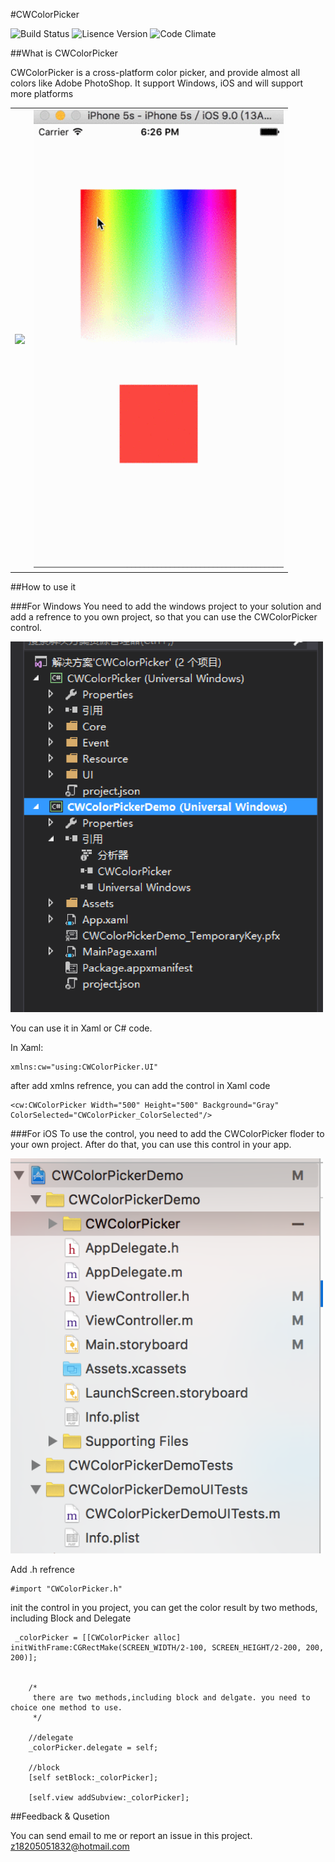 #CWColorPicker

![Build Status](http://img.shields.io/travis/CocoaPods/CocoaPods/master.svg?style=flat)
![Lisence Version](https://img.shields.io/dub/l/vibe-d.svg)
![Code Climate](https://img.shields.io/jenkins/t/https/jenkins.qa.ubuntu.com/precise-desktop-amd64_default.svg?style=flat)

##What is CWColorPicker

CWColorPicker is a cross-platform color picker, and provide almost all colors like Adobe PhotoShop. It support Windows, iOS and will support more platforms

<table>
  <tr> 
    <td>
      <img src="https://github.com/ChangweiZhang/CWColorPicker/blob/master/Windows.gif" width=500/>
    </td>
    <td>
      <img src="https://github.com/ChangweiZhang/CWColorPicker/blob/master/iOS.gif" width=400/>
    </td>
  </tr>
</table>



##How to use it

###For Windows
You need to add the windows project to your solution and add a refrence to you own project, so that you can use the CWColorPicker control.

<img src="https://github.com/ChangweiZhang/CWColorPicker/blob/master/source/Windows%2010/snapshot.png" width=500/>


You can use it in Xaml or C# code.

In Xaml:
```Xaml
xmlns:cw="using:CWColorPicker.UI"
```
after add xmlns refrence, you can add the control in Xaml code
```Xaml
<cw:CWColorPicker Width="500" Height="500" Background="Gray" ColorSelected="CWColorPicker_ColorSelected"/>
```

###For iOS
To use the control, you need to add the CWColorPicker floder to your own project. After do that, you can use this control in your app.

<img src="https://github.com/ChangweiZhang/CWColorPicker/blob/master/source/iOS/snapshot.png" width=500/>

Add .h refrence
```oc
#import "CWColorPicker.h"
```
init the control in you project, you can get the color result by two methods, including Block and Delegate
```oc
 _colorPicker = [[CWColorPicker alloc] initWithFrame:CGRectMake(SCREEN_WIDTH/2-100, SCREEN_HEIGHT/2-200, 200, 200)];
   
    
    /*
     there are two methods,including block and delgate. you need to choice one method to use.
     */
    
    //delegate
    _colorPicker.delegate = self;
    
    //block
    [self setBlock:_colorPicker];
    
    [self.view addSubview:_colorPicker];
```

##Feedback & Qusetion

You can send email to me or report an issue in this project.
<br/><a href="mailto:z18205051832@hotmail.com">z18205051832@hotmail.com</a>
